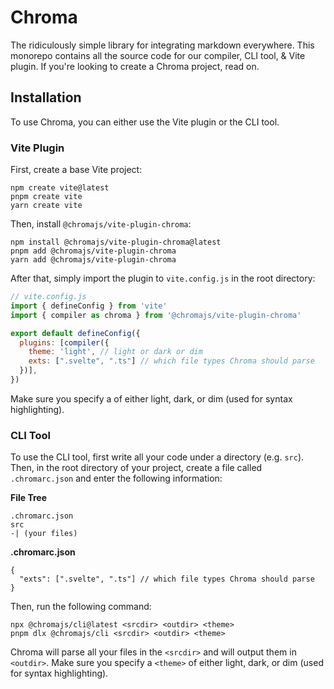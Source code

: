 # Chroma

The ridiculously simple library for integrating markdown everywhere. This monorepo contains all the source code for our compiler, CLI tool, & Vite plugin. If you're looking to create a Chroma project, read on.

## Installation

To use Chroma, you can either use the Vite plugin or the CLI tool.

### Vite Plugin

First, create a base Vite project:

```shell
npm create vite@latest
pnpm create vite
yarn create vite
```

Then, install `@chromajs/vite-plugin-chroma`:

```shell
npm install @chromajs/vite-plugin-chroma@latest
pnpm add @chromajs/vite-plugin-chroma
yarn add @chromajs/vite-plugin-chroma
```

After that, simply import the plugin to `vite.config.js` in the root directory:

```js
// vite.config.js
import { defineConfig } from 'vite'
import { compiler as chroma } from '@chromajs/vite-plugin-chroma'

export default defineConfig({
  plugins: [compiler({
    theme: 'light', // light or dark or dim
    exts: [".svelte", ".ts"] // which file types Chroma should parse
  })],
})
```

Make sure you specify a <theme> of either light, dark, or dim (used for syntax highlighting).

### CLI Tool

To use the CLI tool, first write all your code under a directory (e.g. `src`). Then, in the root directory of your project, create a file called `.chromarc.json` and enter the following information:

**File Tree**
```
.chromarc.json
src
-| (your files)
```

**.chromarc.json**
```jsonc
{
  "exts": [".svelte", ".ts"] // which file types Chroma should parse
}
```

Then, run the following command:

```shell
npx @chromajs/cli@latest <srcdir> <outdir> <theme>
pnpm dlx @chromajs/cli <srcdir> <outdir> <theme>
```

Chroma will parse all your files in the `<srcdir>` and will output them in `<outdir>`. Make sure you specify a `<theme>` of either light, dark, or dim (used for syntax highlighting).
